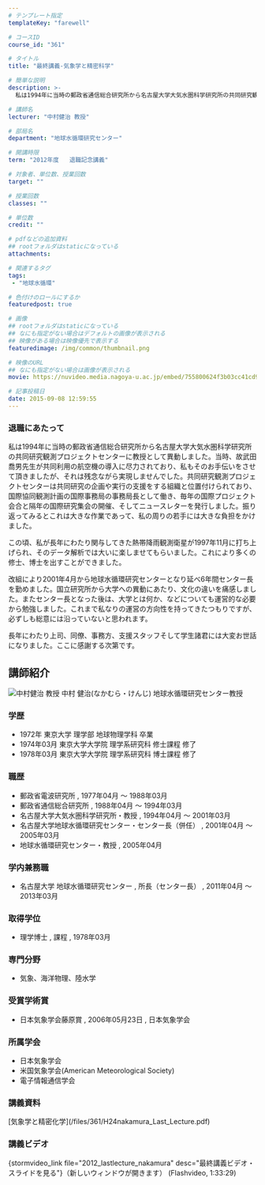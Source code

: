 ```yaml
---
# テンプレート指定
templateKey: "farewell"

# コースID
course_id: "361"

# タイトル
title: "最終講義-気象学と精密科学"

# 簡単な説明
description: >-
  私は1994年に当時の郵政省通信総合研究所から名古屋大学大気水圏科学研究所の共同研究観測プロジェクトセンターに教授として異動しました。当時、故武田喬男先生が共同利用の航空機の導入に尽力されており、...

# 講師名
lecturer: "中村健治 教授"

# 部局名
department: "地球水循環研究センター"

# 開講時限
term: "2012年度	退職記念講義"

# 対象者、単位数、授業回数
target: ""

# 授業回数
classes: ""

# 単位数
credit: ""

# pdfなどの追加資料
## rootフォルダはstaticになっている
attachments: 

# 関連するタグ
tags:
 - "地球水循環"

# 色付けのロールにするか
featuredpost: true

# 画像
## rootフォルダはstaticになっている
## なにも指定がない場合はデフォルトの画像が表示される
## 映像がある場合は映像優先で表示する
featuredimage: /img/common/thumbnail.png

# 映像のURL
## なにも指定がない場合は画像が表示される
movie: https://nuvideo.media.nagoya-u.ac.jp/embed/755800624f3b03cc41cd9cbe8082e99ca39a13ab

# 記事投稿日
date: 2015-09-08 12:59:55
---
```



### 退職にあたって

私は1994年に当時の郵政省通信総合研究所から名古屋大学大気水圏科学研究所の共同研究観測プロジェクトセンターに教授として異動しました。当時、故武田喬男先生が共同利用の航空機の導入に尽力されており、私もそのお手伝いをさせて頂きましたが、それは残念ながら実現しませんでした。共同研究観測プロジェクトセンターは共同研究の企画や実行の支援をする組織と位置付けられており、国際協同観測計画の国際事務局の事務局長として働き、毎年の国際プロジェクト会合と隔年の国際研究集会の開催、そしてニュースレターを発行しました。振り返ってみるとこれは大きな作業であって、私の周りの若手には大きな負担をかけました。

この頃、私が長年にわたり関与してきた熱帯降雨観測衛星が1997年11月に打ち上げられ、そのデータ解析では大いに楽しませてもらいました。これにより多くの修士、博士を出すことができました。

改組により2001年4月から地球水循環研究センターとなり延べ6年間センター長を勤めました。国立研究所から大学への異動にあたり、文化の違いを痛感しました。またセンター長となった後は、大学とは何か、などについても運営的な必要から勉強しました。これまで私なりの運営の方向性を持ってきたつもりですが、必ずしも総意には沿っていないと思われます。

長年にわたり上司、同僚、事務方、支援スタッフそして学生諸君には大変お世話になりました。ここに感謝する次第です。


## 講師紹介


![中村健治 教授](/files/361/s_H24nakamura_facephoto.resize.jpg) 
中村 健治(なかむら・けんじ) 地球水循環研究センター教授

### 学歴

* 1972年 東京大学 理学部 地球物理学科 卒業
* 1974年03月 東京大学大学院 理学系研究科 修士課程 修了
* 1978年03月 東京大学大学院 理学系研究科 博士課程 修了

### 職歴

* 郵政省電波研究所 , 1977年04月 〜 1988年03月
* 郵政省通信総合研究所 , 1988年04月 〜 1994年03月
* 名古屋大学大気水圏科学研究所・教授 , 1994年04月 〜 2001年03月
* 名古屋大学地球水循環研究センター・センター長（併任） , 2001年04月 〜 2005年03月
* 地球水循環研究センター・教授 , 2005年04月

### 学内兼務職

* 名古屋大学 地球水循環研究センター , 所長（センター長） , 2011年04月 〜 2013年03月

### 取得学位

* 理学博士 , 課程 , 1978年03月

### 専門分野

* 気象、海洋物理、陸水学

### 受賞学術賞

* 日本気象学会藤原賞 , 2006年05月23日 , 日本気象学会

### 所属学会

* 日本気象学会
* 米国気象学会(American Meteorological Society)
* 電子情報通信学会


<h3>講義資料</h3>
<p>
[気象学と精密化学](/files/361/H24nakamura_Last_Lecture.pdf) 
</p>



<h3>講義ビデオ</h3>
<p>
{stormvideo_link file="2012_lastlecture_nakamura" desc="最終講義ビデオ・スライドを見る"}（新しいウィンドウが開きます） (Flashvideo, 1:33:29)
</p>